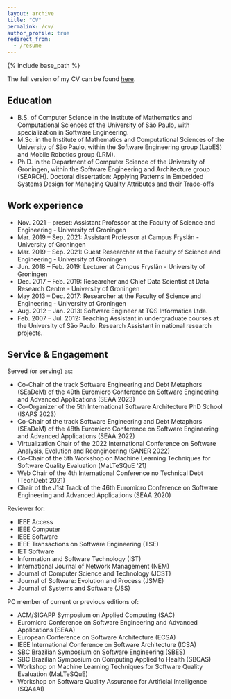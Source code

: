 ```yaml
---
layout: archive
title: "CV"
permalink: /cv/
author_profile: true
redirect_from:
  - /resume
---
```


{% include base_path %}

The full version of my CV can be found [here](http://feitosa-daniel.github.io/files/Feitosa-CV-Public.pdf).

Education
------
* B.S. of Computer Science in the Institute of Mathematics and Computational Sciences of the University of São Paulo, with specialization in Software Engineering.
* M.Sc. in the Institute of Mathematics and Computational Sciences of the University of São Paulo, within the Software Engineering group (LabES) and Mobile Robotics group (LRM).
* Ph.D. in the Department of Computer Science of the University of Groningen, within the Software Engineering and Architecture group (SEARCH). Doctoral dissertation: Applying Patterns in Embedded Systems Design for Managing Quality Attributes and their Trade-offs 

Work experience
------
* Nov. 2021 – preset: Assistant Professor at the Faculty of Science and Engineering - University of Groningen
* Mar. 2019 – Sep. 2021: Assistant Professor at Campus Fryslân - University of Groningen
* Mar. 2019 – Sep. 2021: Guest Researcher at the Faculty of Science and Engineering - University of Groningen
* Jun. 2018 – Feb. 2019: Lecturer at Campus Fryslân - University of Groningen
* Dec. 2017 – Feb. 2019: Researcher and Chief Data Scientist at Data Research Centre - University of Groningen
* May 2013 – Dec. 2017: Researcher at the Faculty of Science and Engineering - University of Groningen
* Aug. 2012 – Jan. 2013: Software Engineer at TQS Informática Ltda.
* Feb. 2007 – Jul. 2012: Teaching Assistant in undergraduate courses at the University of São Paulo. Research Assistant in national research projects.

Service & Engagement
------
Served (or serving) as:
* Co-Chair of the track Software Engineering and Debt Metaphors (SEaDeM) of the 49th Euromicro Conference on Software Engineering and Advanced Applications (SEAA 2023)
* Co-Organizer of the 5th International Software Architecture PhD School (ISAPS 2023)
* Co-Chair of the track Software Engineering and Debt Metaphors (SEaDeM) of the 48th Euromicro Conference on Software Engineering and Advanced Applications (SEAA 2022)
* Virtualization Chair of the 2022 International Conference on Software Analysis, Evolution and Reengineering (SANER 2022)
* Co-Chair of the 5th Workshop on Machine Learning Techniques for Software Quality Evaluation (MaLTeSQuE ‘21)
* Web Chair of the 4th International Conference no Technical Debt (TechDebt 2021)
* Chair of the J1st Track of the 46th Euromicro Conference on Software Engineering and Advanced Applications (SEAA 2020)

Reviewer for:
* IEEE Access
* IEEE Computer
* IEEE Software
* IEEE Transactions on Software Engineering (TSE)
* IET Software
* Information and Software Technology (IST)
* International Journal of Network Management (NEM)
* Journal of Computer Science and Technology (JCST)
* Journal of Software: Evolution and Process (JSME)
* Journal of Systems and Software (JSS)

PC member of current or previous editions of:
* ACM/SIGAPP Symposium on Applied Computing (SAC)
* Euromicro Conference on Software Engineering and Advanced Applications (SEAA)
* European Conference on Software Architecture (ECSA)
* IEEE International Conference on Software Architecture (ICSA)
* SBC Brazilian Symposium on Software Engineering (SBES)
* SBC Brazilian Symposium on Computing Applied to Health (SBCAS)
* Workshop on Machine Learning Techniques for Software Quality Evaluation (MaLTeSQuE)
* Workshop on Software Quality Assurance for Artificial Intelligence (SQA4AI)
